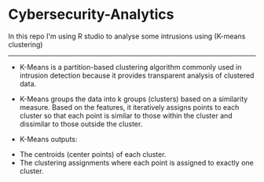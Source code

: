 # Cybersecurity-Analytics
In this repo I'm using R studio to analyse some intrusions using (K-means clustering) 
___

-	K-Means is a partition-based clustering algorithm commonly used in intrusion detection because it provides transparent analysis of clustered data.

-	K-Means groups the data into k groups (clusters) based on a similarity measure. Based on the features, it iteratively assigns points to each cluster so that each point is similar to those within the cluster and dissimilar to those outside the cluster.

-	K-Means outputs:

* The centroids (center points) of each cluster.
* The clustering assignments where each point is assigned to exactly one cluster. 
